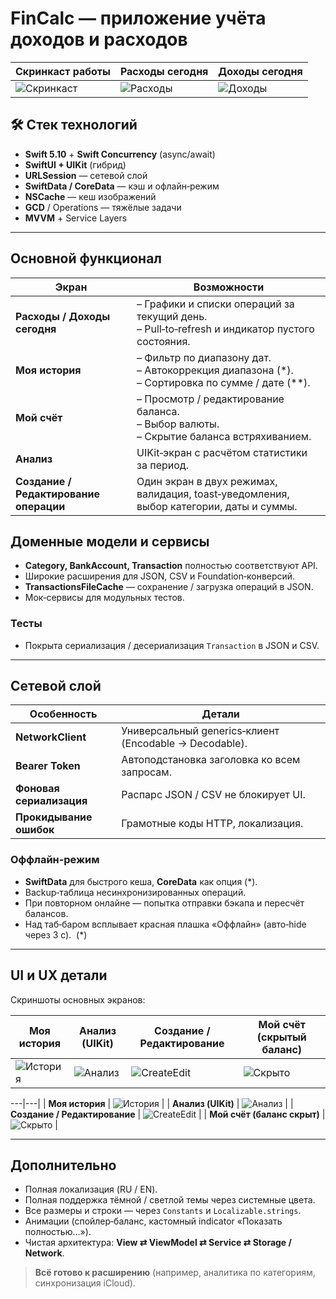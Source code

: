 # FinCalc — приложение учёта доходов и расходов

| Скринкаст работы                                                                              | Расходы сегодня                                                                             | Доходы сегодня                                                                             |
| --------------------------------------------------------------------------------------------- | ------------------------------------------------------------------------------------------- | ------------------------------------------------------------------------------------------ |
| ![Скринкаст](https://github.com/user-attachments/assets/43ef050f-f499-47fa-9942-b04f3e089c05) | ![Расходы](https://github.com/user-attachments/assets/7bce0391-6ac4-4bdc-abf8-2f764736d65e) | ![Доходы](https://github.com/user-attachments/assets/54088e9b-9522-49b2-9705-70b538314c05) |

## 🛠 Стек технологий

* **Swift 5.10** + **Swift Concurrency** (async/await)
* **SwiftUI + UIKit** (гибрид)
* **URLSession** — сетевой слой
* **SwiftData / CoreData** — кэш и офлайн‑режим
* **NSCache** — кеш изображений
* **GCD** / Operations — тяжёлые задачи
* **MVVM** + Service Layers

---

## Основной функционал

| Экран                                  | Возможности                                                                                           |
| -------------------------------------- | ----------------------------------------------------------------------------------------------------- |
| **Расходы / Доходы сегодня**           | – Графики и списки операций за текущий день.<br>– Pull‑to‑refresh и индикатор пустого состояния.      |
| **Моя история**                        | – Фильтр по диапазону дат.<br>– Автокоррекция диапазона (\*).<br>– Сортировка по сумме / дате (\*\*). |
| **Мой счёт**                           | – Просмотр / редактирование баланса.<br>– Выбор валюты.<br>– Скрытие баланса встряхиванием.           |
| **Анализ**                             | UIKit‑экран с расчётом статистики за период.                                                          |
| **Создание / Редактирование операции** | Один экран в двух режимах, валидация, toast‑уведомления, выбор категории, даты и суммы.               |

## Доменные модели и сервисы

* **Category, BankAccount, Transaction** полностью соответствуют API.
* Широкие расширения для JSON, CSV и Foundation‑конверсий.
* **TransactionsFileCache** — сохранение / загрузка операций в JSON.
* Мок‑сервисы для модульных тестов.

### Тесты

* Покрыта сериализация / десериализация `Transaction` в JSON и CSV.

---

## Сетевой слой

| Особенность              | Детали                                                 |
| ------------------------ | ------------------------------------------------------ |
| **NetworkClient**        | Универсальный generics‑клиент (Encodable → Decodable). |
| **Bearer Token**         | Автоподстановка заголовка ко всем запросам.            |
| **Фоновая сериализация** | Распарс JSON / CSV не блокирует UI.                    |
| **Прокидывание ошибок**  | Грамотные коды HTTP, локализация.                      |

### Оффлайн‑режим

* **SwiftData** для быстрого кеша, **CoreData** как опция (\*).
* Backup‑таблица несинхронизированных операций.
* При повторном онлайне — попытка отправки бэкапа и пересчёт балансов.
* Над таб‑баром всплывает красная плашка «Оффлайн» (авто‑hide через 3 с).  (\*)

---

## UI и UX детали

Скриншоты основных экранов:

| Моя история                                                                                 | Анализ (UIKit)                                                                             | Создание / Редактирование                                                                      | Мой счёт (скрытый баланс)                                                                  |
| ------------------------------------------------------------------------------------------- | ------------------------------------------------------------------------------------------ | ---------------------------------------------------------------------------------------------- | ------------------------------------------------------------------------------------------ |
| ![История](https://github.com/user-attachments/assets/8e885433-8d8c-4b7c-8fa2-58f3b7c25944) | ![Анализ](https://github.com/user-attachments/assets/9b66ef9d-0063-489b-9146-99727824a313) | ![CreateEdit](https://github.com/user-attachments/assets/1236cf94-eaf4-485e-a69f-6eb445d11dde) | ![Скрыто](https://github.com/user-attachments/assets/ce0f6ae6-088e-4322-a95a-15ac4ba26ca1) |

\---|---|
\| **Моя история** | ![История](https://github.com/user-attachments/assets/8e885433-8d8c-4b7c-8fa2-58f3b7c25944) |
\| **Анализ (UIKit)** | ![Анализ](https://github.com/user-attachments/assets/9b66ef9d-0063-489b-9146-99727824a313) |
\| **Создание / Редактирование** | ![CreateEdit](https://github.com/user-attachments/assets/1236cf94-eaf4-485e-a69f-6eb445d11dde) |
\| **Мой счёт (баланс скрыт)** | ![Скрыто](https://github.com/user-attachments/assets/ce0f6ae6-088e-4322-a95a-15ac4ba26ca1) |

---

## Дополнительно

* Полная локализация (RU / EN).
* Полная поддержка тёмной / светлой темы через системные цвета.
* Все размеры и строки — через `Constants` и `Localizable.strings`.
* Анимации (спойлер‑баланс, кастомный indicator «Показать полностью…»).
* Чистая архитектура: **View ⇄ ViewModel ⇄ Service ⇄ Storage / Network**.

> **Всё готово к расширению** (например, аналитика по категориям, синхронизация iCloud).
